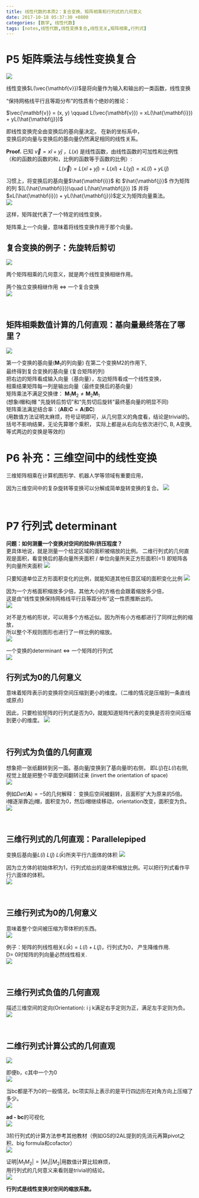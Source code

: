 ```yaml
---
title: 线性代数的本质2：复合变换、矩阵相乘和行列式的几何意义
date: 2017-10-18 05:37:30 +0800
categories: [数学, 线性代数]
tags: [notes,线性代数,线性变换复合,线性无关,矩阵相乘,行列式]
---
```


# P5 矩阵乘法与线性变换复合

 ![](https://imagebed.deepmind.top/img/linear_algebra2/1.png)















线性变换$L(\vec{\mathbf{v}})$是将向量作为输入和输出的一类函数，线性变换        

“保持网格线平行且等距分布”的性质有个绝妙的推论：

$\vec{\mathbf{v}} = (x, y)  \qquad     L(\vec{\mathbf{v}}) = xL(\hat{\mathbf{i}}) + yL(\hat{\mathbf{j}})$

即线性变换完全由变换后的基向量决定。 在新的坐标系中，     
变换后的向量与变换后的基向量仍然满足相同的线性关系。  

**Proof.**   已知 $\vec{v} = x\hat{i}+y\hat{j}$ ，$L(x)$ 是线性函数，由线性函数的可加性和比例性   
（和的函数的函数的和，比例的函数等于函数的比例）:        
$$
\hspace{5em}L(\vec{v}) = L(x\hat{i}+y\hat{j}) =L(x\hat{i})+L(y\hat{j})=xL(\hat{i})+yL(\hat{j})
$$

 习惯上，将变换后的基向量$\hat{\mathbf{i}}$ 和 $\hat{\mathbf{j}}$ 作为矩阵的列 $[L(\hat{\mathbf{i}})\quad L(\hat{\mathbf{j}}) ]$   并将$xL(\hat{\mathbf{i}}) + yL(\hat{\mathbf{j}})$定义为矩阵向量乘法。  
![](https://imagebed.deepmind.top/img/linear_algebra2/2.png)









这样，矩阵就代表了一个特定的线性变换，      

矩阵乘上一个向量，意味着将线性变换作用于那个向量。    



## 复合变换的例子：先旋转后剪切
![](https://imagebed.deepmind.top/img/linear_algebra2/3.png)




两个矩阵相乘的几何意义，就是两个线性变换相继作用。     

两个独立变换相继作用  $\Longleftrightarrow$  一个复合变换   
![](https://imagebed.deepmind.top/img/linear_algebra2/4.png)













  

​    

## 矩阵相乘数值计算的几何直观：基向量最终落在了哪里？
![](https://imagebed.deepmind.top/img/linear_algebra2/5.png)






第一个变换的基向量($\mathbf{M}_1$的列向量) 在第二个变换M2的作用下,     
最终得到复合变换的基向量 (复合矩阵的列)    
把右边的矩阵看成输入向量（基向量），左边矩阵看成一个线性变换，    
相乘结果矩阵每一列是输出向量（最终变换后的基向量）   
矩阵乘法不满足交换律： $\mathbf{M}_1\mathbf{M}_2 \ne \mathbf{M}_2\mathbf{M}_1$     
 (想象i帽和j帽 "先旋转后剪切"和“先剪切后旋转"最终基向量的明显不同)     
矩阵乘法满足结合率：$(\mathbf{AB})\mathbf{C} = \mathbf{A}(\mathbf{BC})$     
(用数值方法证明太麻烦，符号证明即可，从几何意义的角度看，结论是trivial的。   
括号不影响结果，无论先算哪个乘积， 实际上都是从右向左依次进行C, B, A变换,   
等式两边的变换是等效的)                

# P6 补充：三维空间中的线性变换
三维矩阵相乘在计算机图形学、机器人学等领域有重要应用，    

因为三维空间中的复杂旋转等变换可以分解成简单旋转变换的复合。
![](https://imagebed.deepmind.top/img/linear_algebra2/6.png)









​       

# P7 行列式 determinant   
**问题：如何测量一个变换对空间的拉伸/挤压程度？**  
更具体地说，就是测量一个给定区域的面积被缩放的比例。    二维行列式的几何直观是面积，看变换后的基向量所夹面积 / 单位向量所夹正方形面积(=1)
即矩阵各列向量所夹面积
![](https://imagebed.deepmind.top/img/linear_algebra2/7.png)















只要知道单位正方形面积变化的比例，就能知道其他任意区域的面积变化比例
![](https://imagebed.deepmind.top/img/linear_algebra2/8.png)















因为一个方格面积缩放多少倍，其他大小的方格也会跟着缩放多少倍，    
这是由“线性变换保持网格线平行且等距分布”这一性质推断出的。   
![](https://imagebed.deepmind.top/img/linear_algebra2/9.png)

















​        对不是方格的形状，可以用多个方格近似。因为所有小方格都进行了同样比例的缩放，       
所以整个不规则图形也进行了一样比例的缩放。  
![](https://imagebed.deepmind.top/img/linear_algebra2/10.png)















 一个变换的determinant $\Longleftrightarrow$ 一个矩阵的行列式      
 ![](https://imagebed.deepmind.top/img/linear_algebra2/11.png)











 



## 行列式为0的几何意义

意味着矩阵表示的变换将空间压缩到更小的维度。（二维的情况是压缩到一条直线或原点)      

因此，只要检验矩阵的行列式是否为0，就能知道矩阵代表的变换是否将空间压缩到更小的维度。
![](https://imagebed.deepmind.top/img/linear_algebra2/12.png)









   



​      

## 行列式为负值的几何直观
想象把一张纸翻转到另一面。基向量$\hat{j}$变换到了基向量$\hat{i}$的右侧， 即$L(\hat{j})$在$L(\hat{i})$右侧,     
视觉上就是把整个平面空间翻转过来 (invert the orientation of space)       
![](https://imagebed.deepmind.top/img/linear_algebra2/13.png)















例如$Det(\mathbf{A}) = -5$的几何解释： 变换后空间被翻转，且面积扩大为原来的5倍。     
i帽逐渐靠近j帽，面积变为0，然后i帽继续移动，orientation改变，面积变为负。        
![](https://imagebed.deepmind.top/img/linear_algebra2/14.png)













​     



## 三维行列式的几何直观：Parallelepiped     
变换后基向量$L(\hat{i})$ $L(\hat{j})$ $L(\hat{k})$所夹平行六面体的体积
![](https://imagebed.deepmind.top/img/linear_algebra2/15.png)



















因为立方体的初始体积为1，行列式给出的是体积缩放比例。可以把行列式看作平行六面体的体积。      
![](https://imagebed.deepmind.top/img/linear_algebra2/16.png)













​    



## 三维行列式为0的几何意义  
意味着整个空间被压缩为零体积的东西。     
![](https://imagebed.deepmind.top/img/linear_algebra2/17.png)















例子：矩阵的列线性相关$L(\hat{k}) = L(\hat{i}) + L(\hat{j})$，行列式为0， 产生降维作用.         
D= 0时矩阵的列向量必然线性相关.     
![](https://imagebed.deepmind.top/img/linear_algebra2/18.png)













​      

## 三维行列式负值的几何直观       
描述三维空间的定向(Orientation):  i j k满足右手定则为正，满足左手定则为负。     
![](https://imagebed.deepmind.top/img/linear_algebra2/19.png)















​    



## 二维行列式计算公式的几何直观      
![](https://imagebed.deepmind.top/img/linear_algebra2/20.png)





即便b，c其中一个为0       
![](https://imagebed.deepmind.top/img/linear_algebra2/21.png)













当bc都是不为0的一般情况，bc项实际上表示的是平行四边形在对角方向上压缩了多少。      
![](https://imagebed.deepmind.top/img/linear_algebra2/22.png)















**ad - bc**的可视化      
![](https://imagebed.deepmind.top/img/linear_algebra2/23.png)













3阶行列式的计算方法参考其他教材（例如GS的I2AL提到的先消元再算pivot之积、big formula和cofactor）      
![](https://imagebed.deepmind.top/img/linear_algebra2/24.png)















证明$|M_1M_2 | = | M_1 | | M_2 |$用数值计算比较麻烦，      
用行列式的几何意义来看则是trivial的结论。       
![](https://imagebed.deepmind.top/img/linear_algebra2/25.png)











 **行列式是线性变换对空间的缩放系数。** 







 

























